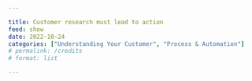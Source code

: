 ```yaml
---

title: Customer research must lead to action
feed: show
date: 2022-10-24
categories: ["Understanding Your Customer", "Process & Automation"]
# permalink: /credits
# format: list

---
```


